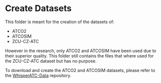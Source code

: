 # Create Datasets
This folder is meant for the creation of the datasets of:
- ATCO2
- ATCOSIM
- ZCU-CZ-ATC

However in the research, only ATCO2 and ATCOSIM have been used due to their superior quality. This folder still contains the files that where used for the ZCU-CZ-ATC dataset but has no purpose. 

To download and create the ATCO2 and ATCOSIM datasets, please refer to the [WhisperATC-Data](https://github.com/jlvdoorn/WhisperATC-Data) repository.